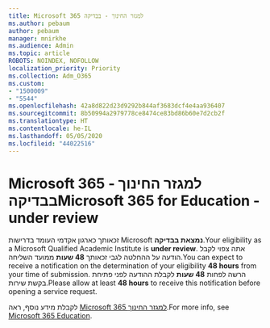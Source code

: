 ```yaml
---
title: Microsoft 365 למגזר החינוך - בבדיקה
ms.author: pebaum
author: pebaum
manager: mnirkhe
ms.audience: Admin
ms.topic: article
ROBOTS: NOINDEX, NOFOLLOW
localization_priority: Priority
ms.collection: Adm_O365
ms.custom:
- "1500009"
- "5544"
ms.openlocfilehash: 42a8d822d23d9292b844af3683dcf4e4aa936407
ms.sourcegitcommit: 8b50994a2979778ce8474ce83bd86b60e7d2cb2f
ms.translationtype: HT
ms.contentlocale: he-IL
ms.lasthandoff: 05/05/2020
ms.locfileid: "44022516"
---
```

# <a name="microsoft-365-for-education---under-review"></a><span data-ttu-id="ef81e-102">Microsoft 365 למגזר החינוך - בבדיקה</span><span class="sxs-lookup"><span data-stu-id="ef81e-102">Microsoft 365 for Education - under review</span></span>

<span data-ttu-id="ef81e-103">זכאותך כארגון אקדמי העומד בדרישות Microsoft **נמצאת בבדיקה**.</span><span class="sxs-lookup"><span data-stu-id="ef81e-103">Your eligibility as a Microsoft Qualified Academic Institute is **under review**.</span></span> <span data-ttu-id="ef81e-104">אתה צפוי לקבל הודעה על ההחלטה לגבי זכאותך **48 שעות** ממועד השליחה.</span><span class="sxs-lookup"><span data-stu-id="ef81e-104">You can expect to receive a notification on the determination of your eligibility **48 hours** from your time of submission.</span></span> <span data-ttu-id="ef81e-105">הרשה לפחות **48 שעות** לקבלת ההודעה לפני פתיחת בקשת שירות.</span><span class="sxs-lookup"><span data-stu-id="ef81e-105">Please allow at least **48 hours** to receive this notification before opening a service request.</span></span>

<span data-ttu-id="ef81e-106">לקבלת מידע נוסף, ראה [Microsoft 365 למגזר החינוך](https://www.microsoft.com/education/buy-license/microsoft365).</span><span class="sxs-lookup"><span data-stu-id="ef81e-106">For more info, see [Microsoft 365 Education](https://www.microsoft.com/education/buy-license/microsoft365).</span></span>
